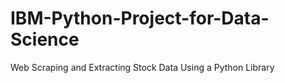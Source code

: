 # IBM-Python-Project-for-Data-Science
Web Scraping and Extracting Stock Data Using a Python Library
